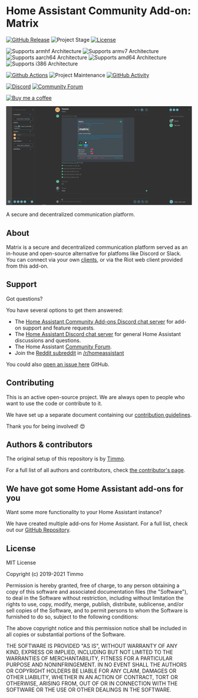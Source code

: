 # Home Assistant Community Add-on: Matrix

[![GitHub Release][releases-shield]][releases]
![Project Stage][project-stage-shield]
[![License][license-shield]](LICENSE.md)

![Supports armhf Architecture][armhf-shield]
![Supports armv7 Architecture][armv7-shield]
![Supports aarch64 Architecture][aarch64-shield]
![Supports amd64 Architecture][amd64-shield]
![Supports i386 Architecture][i386-shield]

[![Github Actions][github-actions-shield]][github-actions]
![Project Maintenance][maintenance-shield]
[![GitHub Activity][commits-shield]][commits]

[![Discord][discord-shield]][discord]
[![Community Forum][forum-shield]][forum]

[![Buy me a coffee][buymeacoffee-shield]][buymeacoffee]

![Screenshot](images/screenshot.png)

A secure and decentralized communication platform.

## About

Matrix is a secure and decentralized communication platform served as an
in-house and open-source alternative for platfoms like Discord or Slack. You
can connect via your own [clients][clients], or via the Riot web client
provided from this add-on.

## Support

Got questions?

You have several options to get them answered:

- The [Home Assistant Community Add-ons Discord chat server][discord] for add-on
  support and feature requests.
- The [Home Assistant Discord chat server][discord-ha] for general Home
  Assistant discussions and questions.
- The Home Assistant [Community Forum][forum].
- Join the [Reddit subreddit][reddit] in [/r/homeassistant][reddit]

You could also [open an issue here][issue] GitHub.

## Contributing

This is an active open-source project. We are always open to people who want to
use the code or contribute to it.

We have set up a separate document containing our
[contribution guidelines](CONTRIBUTING.md).

Thank you for being involved! :heart_eyes:

## Authors & contributors

The original setup of this repository is by [Timmo][timmo].

For a full list of all authors and contributors,
check [the contributor's page][contributors].

## We have got some Home Assistant add-ons for you

Want some more functionality to your Home Assistant instance?

We have created multiple add-ons for Home Assistant. For a full list, check out
our [GitHub Repository][repository].

## License

MIT License

Copyright (c) 2019-2021 Timmo

Permission is hereby granted, free of charge, to any person obtaining a copy
of this software and associated documentation files (the "Software"), to deal
in the Software without restriction, including without limitation the rights
to use, copy, modify, merge, publish, distribute, sublicense, and/or sell
copies of the Software, and to permit persons to whom the Software is
furnished to do so, subject to the following conditions:

The above copyright notice and this permission notice shall be included in all
copies or substantial portions of the Software.

THE SOFTWARE IS PROVIDED "AS IS", WITHOUT WARRANTY OF ANY KIND, EXPRESS OR
IMPLIED, INCLUDING BUT NOT LIMITED TO THE WARRANTIES OF MERCHANTABILITY,
FITNESS FOR A PARTICULAR PURPOSE AND NONINFRINGEMENT. IN NO EVENT SHALL THE
AUTHORS OR COPYRIGHT HOLDERS BE LIABLE FOR ANY CLAIM, DAMAGES OR OTHER
LIABILITY, WHETHER IN AN ACTION OF CONTRACT, TORT OR OTHERWISE, ARISING FROM,
OUT OF OR IN CONNECTION WITH THE SOFTWARE OR THE USE OR OTHER DEALINGS IN THE
SOFTWARE.

[aarch64-shield]: https://img.shields.io/badge/aarch64-yes-green.svg
[amd64-shield]: https://img.shields.io/badge/amd64-yes-green.svg
[armhf-shield]: https://img.shields.io/badge/armhf-yes-green.svg
[armv7-shield]: https://img.shields.io/badge/armv7-yes-green.svg
[buymeacoffee-shield]: https://www.buymeacoffee.com/assets/img/guidelines/download-assets-sm-2.svg
[buymeacoffee]: https://www.buymeacoffee.com/timmo
[clients]: https://matrix.org/docs/projects/try-matrix-now.html
[commits-shield]: https://img.shields.io/github/commit-activity/y/hassio-addons/addon-matrix.svg
[commits]: https://github.com/hassio-addons/addon-matrix/commits/main
[contributors]: https://github.com/hassio-addons/addon-matrix/graphs/contributors
[discord-ha]: https://discord.gg/c5DvZ4e
[discord-shield]: https://img.shields.io/discord/478094546522079232.svg
[discord]: https://discord.me/hassioaddons
[forum-shield]: https://img.shields.io/badge/community-forum-brightgreen.svg
[forum]: https://community.home-assistant.io
[github-actions-shield]: https://github.com/hassio-addons/addon-matrix/workflows/CI/badge.svg
[github-actions]: https://github.com/hassio-addons/addon-matrix/actions
[i386-shield]: https://img.shields.io/badge/i386-yes-green.svg
[issue]: https://github.com/hassio-addons/addon-matrix/issues
[license-shield]: https://img.shields.io/github/license/hassio-addons/addon-matrix.svg
[maintenance-shield]: https://img.shields.io/maintenance/yes/2021.svg
[project-stage-shield]: https://img.shields.io/badge/project%20stage-beta-green.svg
[reddit]: https://reddit.com/r/homeassistant
[releases-shield]: https://img.shields.io/github/release/hassio-addons/addon-matrix.svg
[releases]: https://github.com/hassio-addons/addon-matrix/releases
[repository]: https://github.com/hassio-addons/repository
[timmo]: https://github.com/timmo001
